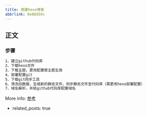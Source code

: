 ```yaml
---
title: 搭建hexo博客
abbrlink: 8e88d59c
---
```


## 正文
<!-- more -->
### 步骤

``` bash
1、建立github代码库
2、下载hexo文件
3、下载主题，更改配置使主题生效
4、部署配置git
5、下载git同步工具
6、清洗旧数据，生成新的静态文件，同步静态文件至代码库（需更改hexo部署配置）
7、域名解析，并给github代码库配置域名
```

More info: [参考](https://zhuanlan.zhihu.com/p/26625249)

+ related_posts: true

